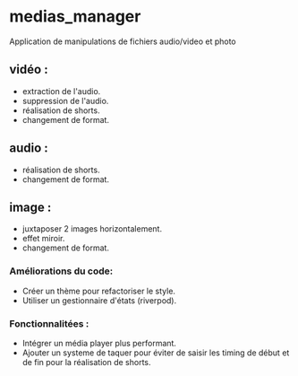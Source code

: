 # medias_manager

Application de manipulations de fichiers audio/video et photo
## vidéo :
- extraction de l'audio.
- suppression de l'audio.
- réalisation de shorts.
- changement de format.

## audio :
- réalisation de shorts.
- changement de format.

## image :
- juxtaposer 2 images horizontalement.
- effet miroir.
- changement de format.

### Améliorations du code:
- Créer un thème pour refactoriser le style.
- Utiliser un gestionnaire d'états (riverpod).

### Fonctionnalitées :
- Intégrer un média player plus performant.
- Ajouter un systeme de taquer pour éviter de saisir les timing de début et de fin pour la réalisation de shorts. 
